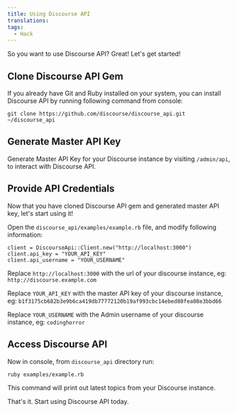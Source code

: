 ```yaml
---
title: Using Discourse API
translations:
tags:
  - Hack
---
```


So you want to use Discourse API? Great! Let's get started!

## Clone Discourse API Gem

If you already have Git and Ruby installed on your system, you can install Discourse API by running following command from console:

    git clone https://github.com/discourse/discourse_api.git ~/discourse_api

## Generate Master API Key

Generate Master API Key for your Discourse instance by visiting `/admin/api`, to interact with Discourse API.

## Provide API Credentials

Now that you have cloned Discourse API gem and generated master API key, let's start using it!

Open the `discourse_api/examples/example.rb` file, and modify following information:

```
client = DiscourseApi::Client.new("http://localhost:3000")
client.api_key = "YOUR_API_KEY"
client.api_username = "YOUR_USERNAME"
```

Replace `http://localhost:3000` with the url of your discourse instance, eg: `http://discourse.example.com`

Replace `YOUR_API_KEY` with the master API key of your discourse instance, eg: `b1f3175cb682b3e9b6ca419db77772120b19af993cbc14ebed80fea08e3bbd66`

Replace `YOUR_USERNAME` with the Admin username of your discourse instance, eg: `codinghorror`

## Access Discourse API

Now in console, from `discourse_api` directory run:

    ruby examples/example.rb

This command will print out latest topics from your Discourse instance.

That's it. Start using Discourse API today.